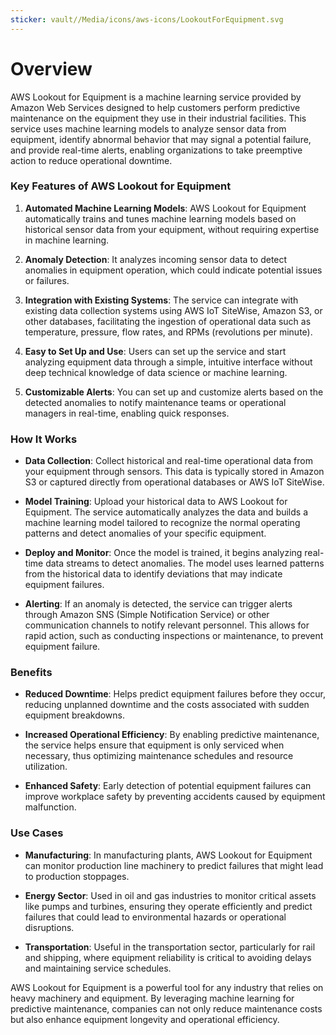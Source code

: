 ```yaml
---
sticker: vault//Media/icons/aws-icons/LookoutForEquipment.svg
---
```

# Overview

AWS Lookout for Equipment is a machine learning service provided by Amazon Web Services designed to help customers perform predictive maintenance on the equipment they use in their industrial facilities. This service uses machine learning models to analyze sensor data from equipment, identify abnormal behavior that may signal a potential failure, and provide real-time alerts, enabling organizations to take preemptive action to reduce operational downtime.

### Key Features of AWS Lookout for Equipment

1. **Automated Machine Learning Models**: AWS Lookout for Equipment automatically trains and tunes machine learning models based on historical sensor data from your equipment, without requiring expertise in machine learning.
    
2. **Anomaly Detection**: It analyzes incoming sensor data to detect anomalies in equipment operation, which could indicate potential issues or failures.
    
3. **Integration with Existing Systems**: The service can integrate with existing data collection systems using AWS IoT SiteWise, Amazon S3, or other databases, facilitating the ingestion of operational data such as temperature, pressure, flow rates, and RPMs (revolutions per minute).
    
4. **Easy to Set Up and Use**: Users can set up the service and start analyzing equipment data through a simple, intuitive interface without deep technical knowledge of data science or machine learning.
    
5. **Customizable Alerts**: You can set up and customize alerts based on the detected anomalies to notify maintenance teams or operational managers in real-time, enabling quick responses.
    

### How It Works

- **Data Collection**: Collect historical and real-time operational data from your equipment through sensors. This data is typically stored in Amazon S3 or captured directly from operational databases or AWS IoT SiteWise.
    
- **Model Training**: Upload your historical data to AWS Lookout for Equipment. The service automatically analyzes the data and builds a machine learning model tailored to recognize the normal operating patterns and detect anomalies of your specific equipment.
    
- **Deploy and Monitor**: Once the model is trained, it begins analyzing real-time data streams to detect anomalies. The model uses learned patterns from the historical data to identify deviations that may indicate equipment failures.
    
- **Alerting**: If an anomaly is detected, the service can trigger alerts through Amazon SNS (Simple Notification Service) or other communication channels to notify relevant personnel. This allows for rapid action, such as conducting inspections or maintenance, to prevent equipment failure.
    

### Benefits

- **Reduced Downtime**: Helps predict equipment failures before they occur, reducing unplanned downtime and the costs associated with sudden equipment breakdowns.
    
- **Increased Operational Efficiency**: By enabling predictive maintenance, the service helps ensure that equipment is only serviced when necessary, thus optimizing maintenance schedules and resource utilization.
    
- **Enhanced Safety**: Early detection of potential equipment failures can improve workplace safety by preventing accidents caused by equipment malfunction.
    

### Use Cases

- **Manufacturing**: In manufacturing plants, AWS Lookout for Equipment can monitor production line machinery to predict failures that might lead to production stoppages.
    
- **Energy Sector**: Used in oil and gas industries to monitor critical assets like pumps and turbines, ensuring they operate efficiently and predict failures that could lead to environmental hazards or operational disruptions.
    
- **Transportation**: Useful in the transportation sector, particularly for rail and shipping, where equipment reliability is critical to avoiding delays and maintaining service schedules.
    

AWS Lookout for Equipment is a powerful tool for any industry that relies on heavy machinery and equipment. By leveraging machine learning for predictive maintenance, companies can not only reduce maintenance costs but also enhance equipment longevity and operational efficiency.